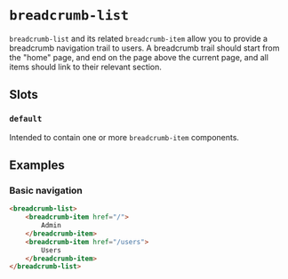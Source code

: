 # `breadcrumb-list`

`breadcrumb-list` and its related `breadcrumb-item` allow you to provide a breadcrumb navigation trail to users. A breadcrumb trail should start from the "home" page, and end on the page above the current page, and all items should link to their relevant section.

## Slots

### `default`

Intended to contain one or more `breadcrumb-item` components.

## Examples

### Basic navigation

```html
<breadcrumb-list>
	<breadcrumb-item href="/">
		Admin
	</breadcrumb-item>
	<breadcrumb-item href="/users">
		Users
	</breadcrumb-item>
</breadcrumb-list>
```
